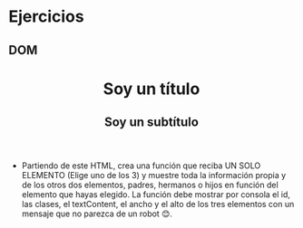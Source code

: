 # Ejercicios

## DOM

<header id="header" class="header">
  <h1 id="main-title" class="title title--big">Soy un título</h1>
  <h2 id="main-subtitle" class="subtitle subtitle--big">Soy un subtítulo</h2>
</header>

- Partiendo de este HTML, crea una función que reciba UN SOLO ELEMENTO (Elige uno de los 3) y muestre toda la información propia y de los otros dos elementos, padres, hermanos o hijos en función del elemento que hayas elegido. La función debe mostrar por consola el id, las clases, el textContent, el ancho y el alto de los tres elementos con un mensaje que no parezca de un robot 😊.
